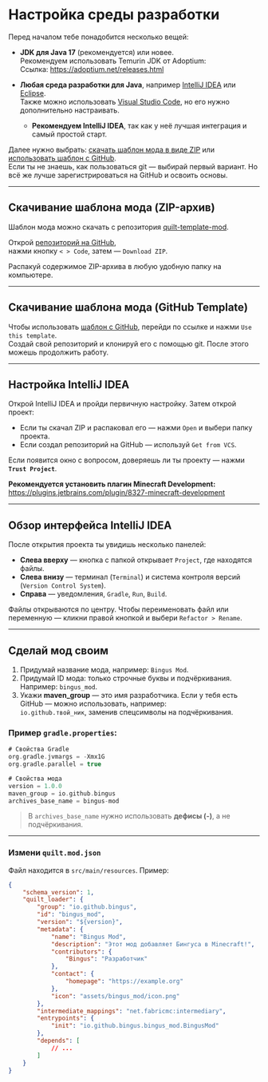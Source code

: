 # Настройка среды разработки

Перед началом тебе понадобится несколько вещей:

- **JDK для Java 17** (рекомендуется) или новее.  
  Рекомендуем использовать Temurin JDK от Adoptium:  
  Ссылка: <https://adoptium.net/releases.html>

- **Любая среда разработки для Java**, например [IntelliJ IDEA](https://www.jetbrains.com/idea/) или [Eclipse](https://www.eclipse.org/ide/).  
  Также можно использовать [Visual Studio Code](https://code.visualstudio.com/), но его нужно дополнительно настраивать.  
  - **Рекомендуем IntelliJ IDEA**, так как у неё лучшая интеграция и самый простой старт.

Далее нужно выбрать: [скачать шаблон мода в виде ZIP](#template-mod-download-zip-file) или [использовать шаблон с GitHub](#template-mod-download-github-template).  
Если ты не знаешь, как пользоваться git — выбирай первый вариант. Но всё же лучше зарегистрироваться на GitHub и освоить основы.

---

## Скачивание шаблона мода (ZIP-архив)

Шаблон мода можно скачать с репозитория [quilt-template-mod](https://github.com/QuiltMC/quilt-template-mod).

Открой [репозиторий на GitHub](https://github.com/QuiltMC/quilt-template-mod),  
нажми кнопку `< > Code`, затем — `Download ZIP`.

Распакуй содержимое ZIP-архива в любую удобную папку на компьютере.

---

## Скачивание шаблона мода (GitHub Template)

Чтобы использовать [шаблон с GitHub](https://github.com/QuiltMC/quilt-template-mod), перейди по ссылке и нажми `Use this template`.  
Создай свой репозиторий и клонируй его с помощью git. После этого можешь продолжить работу.

---

## Настройка IntelliJ IDEA

Открой IntelliJ IDEA и пройди первичную настройку. Затем открой проект:

- Если ты скачал ZIP и распаковал его — нажми `Open` и выбери папку проекта.
- Если создал репозиторий на GitHub — используй `Get from VCS`.

Если появится окно с вопросом, доверяешь ли ты проекту — нажми **`Trust Project`**.

**Рекомендуется установить плагин Minecraft Development:**
<https://plugins.jetbrains.com/plugin/8327-minecraft-development>

---

## Обзор интерфейса IntelliJ IDEA

После открытия проекта ты увидишь несколько панелей:

- **Слева вверху** — кнопка с папкой открывает `Project`, где находятся файлы.
- **Слева внизу** — терминал (`Terminal`) и система контроля версий (`Version Control System`).
- **Справа** — уведомления, `Gradle`, `Run`, `Build`.

Файлы открываются по центру. Чтобы переименовать файл или переменную — кликни правой кнопкой и выбери `Refactor > Rename`.

---

## Сделай мод своим

1. Придумай название мода, например: `Bingus Mod`.
2. Придумай ID мода: только строчные буквы и подчёркивания. Например: `bingus_mod`.
3. Укажи **maven_group** — это имя разработчика. Если у тебя есть GitHub — можно использовать, например:  
   `io.github.твой_ник`, заменив спецсимволы на подчёркивания.

### Пример `gradle.properties`:

```gradle
# Свойства Gradle
org.gradle.jvmargs = -Xmx1G
org.gradle.parallel = true

# Свойства мода
version = 1.0.0
maven_group = io.github.bingus
archives_base_name = bingus-mod
```

> В `archives_base_name` нужно использовать **дефисы (-)**, а не подчёркивания.

---

### Измени `quilt.mod.json`

Файл находится в `src/main/resources`. Пример:

```json
{
	"schema_version": 1,
	"quilt_loader": {
		"group": "io.github.bingus",
		"id": "bingus_mod",
		"version": "${version}",
		"metadata": {
			"name": "Bingus Mod",
			"description": "Этот мод добавляет Бингуса в Minecraft!",
			"contributors": {
				"Bingus": "Разработчик"
			},
			"contact": {
				"homepage": "https://example.org"
			},
			"icon": "assets/bingus_mod/icon.png"
		},
		"intermediate_mappings": "net.fabricmc:intermediary",
		"entrypoints": {
			"init": "io.github.bingus.bingus_mod.BingusMod"
		},
		"depends": [
			// ...
		]
	}
}
```
